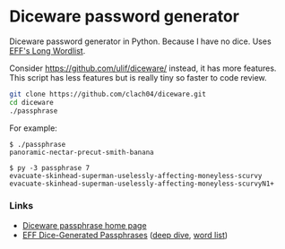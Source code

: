 # Diceware password generator

Diceware password generator in Python. Because I have no dice. Uses [EFF's Long Wordlist][wordlist].

Consider https://github.com/ulif/diceware/ instead, it has more features.
This script has less features but is really tiny so faster to code review.

```bash
git clone https://github.com/clach04/diceware.git
cd diceware
./passphrase
```

For example:

```
$ ./passphrase
panoramic-nectar-precut-smith-banana

$ py -3 passphrase 7
evacuate-skinhead-superman-uselessly-affecting-moneyless-scurvy
evacuate-skinhead-superman-uselessly-affecting-moneyless-scurvyN1+
```

### Links

* [Diceware passphrase home page](http://www.diceware.com)
* [EFF Dice-Generated Passphrases](https://www.eff.org/dice) ([deep dive](https://www.eff.org/deeplinks/2016/07/new-wordlists-random-passphrases), [word list][wordlist])

[wordlist]: https://www.eff.org/files/2016/07/18/eff_large_wordlist.txt
